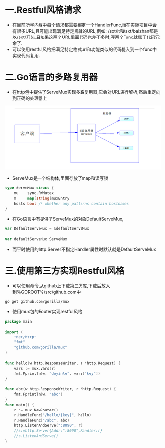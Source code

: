 # 一.Restful风格请求

* 在目前所学内容中每个请求都需要绑定一个HandlerFunc,而在实际项目中会有很多URL,且可能出现满足特定规律的URL,例如: /sxt/it和/sxt/baizhan都是以/sxt/开头.且如果这两个URL里面代码也差不多时,写两个Func就属于代码冗余了.
* 可以使用restful风格把满足特定格式url和功能类似的代码提入到一个func中实现代码复用.

# 二.Go语言的多路复用器

* 在http包中提供了ServeMux实现多路复用器,它会对URL进行解析,然后重定向到正确的处理器上

![](../images/3_4_7_servemux.png)

* ServeMux是一个结构体,里面存放了map和读写锁

```go
type ServeMux struct {
	mu    sync.RWMutex
	m     map[string]muxEntry
	hosts bool // whether any patterns contain hostnames
}
```

* 在Go语言中有提供了ServeMux的对象DefaultServeMux,

```go
var DefaultServeMux = &defaultServeMux

var defaultServeMux ServeMux
```

* 而平时使用的http.Server不指定Handler属性时默认就是DefaultServeMux

# 三.使用第三方实现Restful风格

* 可以使用命令,从github上下载第三方库,下载后放入到%GOROOT%/src/github.com中

```
go get github.com/gorilla/mux
```

* 使用mux包的Router实现restful风格

```go
package main

import (
	"net/http"
	"fmt"
	"github.com/gorilla/mux"
)

func hello(w http.ResponseWriter, r *http.Request) {
	vars := mux.Vars(r)
	fmt.Fprintln(w, "dayinle", vars["key"])
}

func abc(w http.ResponseWriter, r *http.Request) {
	fmt.Fprintln(w, "abc")
}
func main() {
	r := mux.NewRouter()
	r.HandleFunc("/hello/{key}", hello)
	r.HandleFunc("/abc", abc)
	http.ListenAndServe(":8090", r)
	//s:=http.Server{Addr:":8090",Handler:r}
	//s.ListenAndServe()
}

```

